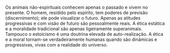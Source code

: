 ﻿Os animais não-espirituais conhecem apenas o passado e vivem no presente. O homem, residido pelo espírito, tem poderes de previsão  (discernimento); ele pode visualizar o futuro. Apenas as atitudes progressivas e com visão de futuro  são pessoalmente reais. A ética estática e a moralidade tradicional são apenas ligeiramente superanimais. Tampouco o estoicismo é uma doutrina elevada de auto-realização. A ética e a moral tornam-se verdadeiramente humanas quando são dinâmicas e progressivas, vivas com a realidade do universo.